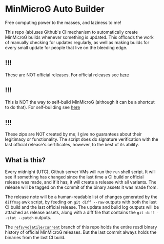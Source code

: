 # MinMicroG Auto Builder

Free computing power to the masses, and laziness to me!

This repo (ab)uses Github's CI mechanism to automatically create MinMicroG
builds whenever something is updated. This offloads the work of manually
checking for updates regularly, as well as making builds for every small
update for people that live on the bleeding edge.

## !!!

These are NOT official releases. For official releases see
[here](https://github.com/FriendlyNeighborhoodShane/MinMicroG_releases)

## !!!

This is NOT the way to self-build MinMicroG (although it can be a shortcut
to do that). For self-building see
[here](https://github.com/FriendlyNeighborhoodShane/MinMicroG)

## !!!

These zips are NOT created by me; I give no guarantees about their legitimacy
or functionality. The script does do signature verification with the last
official release's certificates, however, to the best of its ability.

## What is this?

Every midnight (UTC), Github server VMs will run the `run` shell script.
It will see if something has changed since the last time a CI build or
official release was made, and if it has, it will create a release with
all variants. The release will be tagged on the commit of the binary
assets it was made from.

The release note will be a human-readable list of changes generated by the
`diffmsg` awk script, by feeding on `git diff --raw` outputs with both the
last CI build and the last official release. The update and build log
outputs will be attached as release assets, along with a diff file that
contains the `git diff --stat --patch` outputs.

The
[`refs/volatile/current`](https://github.com/FriendlyNeighborhoodShane/MinMicroG-abuse-CI/tree/refs%2fvolatile%2fcurrent)
branch of this repo holds the entire resdl binary history of official
MinMicroG releases. But the last commit always holds the binaries from the
last CI build.

